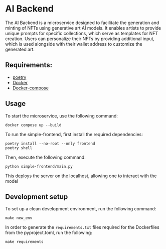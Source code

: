 # AI Backend

The AI Backend is a microservice designed to facilitate the generation and minting of NFTs using generative art AI models. It enables artists to provide unique prompts for specific collections, which serve as templates for NFT creation. Users can personalize their NFTs by providing additional input, which is used alongside with their wallet address to customize the generated art.


## Requirements:
- [poetry](https://python-poetry.org/)
- [Docker](https://github.com/docker)
- [Docker-compose](https://github.com/docker/compose)


## Usage

To start the microservice, use the following command:

```shell
docker compose up --build
```

To run the simple-frontend, first install the required dependencies:

```shell
poetry install --no-root --only frontend
poetry shell
```

Then, execute the following command:

```shell
python simple-frontend/main.py
```

This deploys the server on the localhost, allowing one to interact with the model


## Development setup

To set up a clean development environment, run the following command:

```shell
make new_env
```

In order to generate the `requirements.txt` files required for the Dockerfiles from the pyproject.toml, run the following:

```shell
make requirements
```
